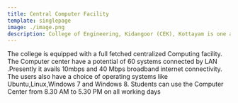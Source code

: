 ```yaml
---
title: Central Computer Facility
template: singlepage
image: ./image.png
description: College of Engineering, Kidangoor (CEK), Kottayam is one among the premier institutions in the state. The college is governed by the Co-operative Academy of Professional Education established by the Government of Kerala. The admissions are based on the rank obtained by the students in the State Entrance examinations and functioning of the college is according to the rules and regulations formulated by the Government of Kerala.
---
```




The college is equipped with a full fetched centralized Computing facility. The Computer center have a potential of 60 systems  connected by LAN .Presently it avails 10mbps and 40 Mbps broadband internet connectivity. The users also have a choice of operating systems like Ubuntu,Linux,Windows 7 and Windows 8. Students can use the Computer Center from 8.30 AM to 5.30 PM on all working days